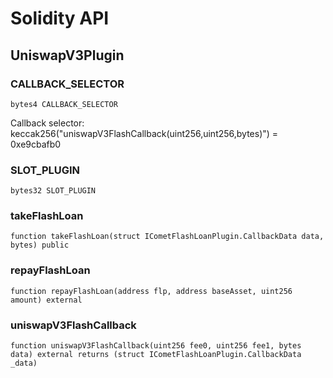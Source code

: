 # Solidity API

## UniswapV3Plugin

### CALLBACK_SELECTOR

```solidity
bytes4 CALLBACK_SELECTOR
```

Callback selector: keccak256("uniswapV3FlashCallback(uint256,uint256,bytes)") = 0xe9cbafb0

### SLOT_PLUGIN

```solidity
bytes32 SLOT_PLUGIN
```

### takeFlashLoan

```solidity
function takeFlashLoan(struct ICometFlashLoanPlugin.CallbackData data, bytes) public
```

### repayFlashLoan

```solidity
function repayFlashLoan(address flp, address baseAsset, uint256 amount) external
```

### uniswapV3FlashCallback

```solidity
function uniswapV3FlashCallback(uint256 fee0, uint256 fee1, bytes data) external returns (struct ICometFlashLoanPlugin.CallbackData _data)
```

